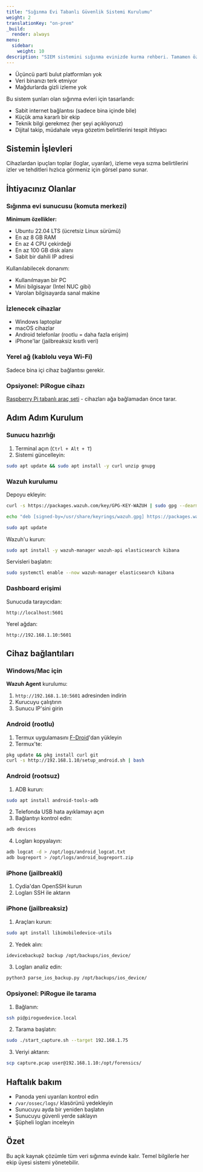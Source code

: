 ```yaml
---
title: "Sığınma Evi Tabanlı Güvenlik Sistemi Kurulumu"
weight: 2
translationKey: "on-prem"
_build:
  render: always
menu:
  sidebar:
    weight: 10
description: "SIEM sistemini sığınma evinizde kurma rehberi. Tamamen özel, güçlü ve elinizde – bulut gerekmez."
---
```


* Üçüncü parti bulut platformları yok
* Veri binanızı terk etmiyor
* Mağdurlarda gizli izleme yok

Bu sistem şunları olan sığınma evleri için tasarlandı:

* Sabit internet bağlantısı (sadece bina içinde bile)
* Küçük ama kararlı bir ekip
* Teknik bilgi gerekmez (her şeyi açıklıyoruz)
* Dijital takip, müdahale veya gözetim belirtilerini tespit ihtiyacı

## Sistemin İşlevleri

Cihazlardan ipuçları toplar (loglar, uyarılar), izleme veya sızma belirtilerini izler ve tehditleri hızlıca görmeniz için görsel pano sunar.

## İhtiyacınız Olanlar

### Sığınma evi sunucusu (komuta merkezi)

**Minimum özellikler:**

* Ubuntu 22.04 LTS (ücretsiz Linux sürümü)
* En az 8 GB RAM
* En az 4 CPU çekirdeği
* En az 100 GB disk alanı
* Sabit bir dahili IP adresi

Kullanılabilecek donanım:

* Kullanılmayan bir PC
* Mini bilgisayar (Intel NUC gibi)
* Varolan bilgisayarda sanal makine

### İzlenecek cihazlar

* Windows laptoplar
* macOS cihazlar
* Android telefonlar (rootlu = daha fazla erişim)
* iPhone'lar (jailbreaksiz kısıtlı veri)

### Yerel ağ (kablolu veya Wi-Fi)

Sadece bina içi cihaz bağlantısı gerekir.

### Opsiyonel: PiRogue cihazı

[Raspberry Pi tabanlı araç seti](/docs/lab/pts.md) - cihazları ağa bağlamadan önce tarar.

## Adım Adım Kurulum

### Sunucu hazırlığı

1. Terminal açın (`Ctrl + Alt + T`)
2. Sistemi güncelleyin:

```bash
sudo apt update && sudo apt install -y curl unzip gnupg
```

### Wazuh kurulumu

Depoyu ekleyin:

```bash
curl -s https://packages.wazuh.com/key/GPG-KEY-WAZUH | sudo gpg --dearmor -o /usr/share/keyrings/wazuh.gpg

echo "deb [signed-by=/usr/share/keyrings/wazuh.gpg] https://packages.wazuh.com/4.x/apt/ stable main" | sudo tee /etc/apt/sources.list.d/wazuh.list

sudo apt update
```

Wazuh'u kurun:

```bash
sudo apt install -y wazuh-manager wazuh-api elasticsearch kibana
```

Servisleri başlatın:

```bash
sudo systemctl enable --now wazuh-manager elasticsearch kibana
```

### Dashboard erişimi

Sunucuda tarayıcıdan:

```
http://localhost:5601
```

Yerel ağdan:

```
http://192.168.1.10:5601
```

## Cihaz bağlantıları

### Windows/Mac için

**Wazuh Agent** kurulumu:

1. `http://192.168.1.10:5601` adresinden indirin
2. Kurucuyu çalıştırın
3. Sunucu IP'sini girin

### Android (rootlu)

1. Termux uygulamasını [F-Droid](https://f-droid.org/packages/com.termux/)'dan yükleyin
2. Termux'te:

```bash
pkg update && pkg install curl git
curl -s http://192.168.1.10/setup_android.sh | bash
```

### Android (rootsuz)

1. ADB kurun:

```bash
sudo apt install android-tools-adb
```

2. Telefonda USB hata ayıklamayı açın
3. Bağlantıyı kontrol edin:

```bash
adb devices
```

4. Logları kopyalayın:

```bash
adb logcat -d > /opt/logs/android_logcat.txt
adb bugreport > /opt/logs/android_bugreport.zip
```

### iPhone (jailbreakli)

1. Cydia'dan OpenSSH kurun
2. Logları SSH ile aktarın

### iPhone (jailbreaksiz)

1. Araçları kurun:

```bash
sudo apt install libimobiledevice-utils
```

2. Yedek alın:

```bash
idevicebackup2 backup /opt/backups/ios_device/
```

3. Logları analiz edin:

```bash
python3 parse_ios_backup.py /opt/backups/ios_device/
```

### Opsiyonel: PiRogue ile tarama

1. Bağlanın:

```bash
ssh pi@piroguedevice.local
```

2. Tarama başlatın:

```bash
sudo ./start_capture.sh --target 192.168.1.75
```

3. Veriyi aktarın:

```bash
scp capture.pcap user@192.168.1.10:/opt/forensics/
```

## Haftalık bakım

* Panoda yeni uyarıları kontrol edin
* `/var/ossec/logs/` klasörünü yedekleyin
* Sunucuyu ayda bir yeniden başlatın
* Sunucuyu güvenli yerde saklayın
* Şüpheli logları inceleyin

## Özet

Bu açık kaynak çözümle tüm veri sığınma evinde kalır. Temel bilgilerle her ekip üyesi sistemi yönetebilir.
